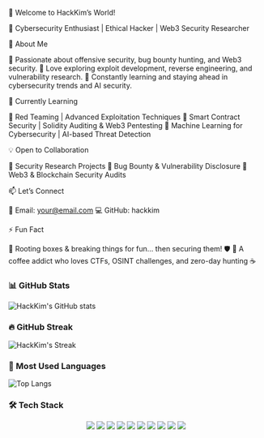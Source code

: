 👋 Welcome to HackKim’s World!

🚀 Cybersecurity Enthusiast | Ethical Hacker | Web3 Security Researcher

👀 About Me

🔹 Passionate about offensive security, bug bounty hunting, and Web3 security.
🔹 Love exploring exploit development, reverse engineering, and vulnerability research.
🔹 Constantly learning and staying ahead in cybersecurity trends and AI security.

🌱 Currently Learning

📌 Red Teaming | Advanced Exploitation Techniques
📌 Smart Contract Security | Solidity Auditing & Web3 Pentesting
📌 Machine Learning for Cybersecurity | AI-based Threat Detection

💡 Open to Collaboration

🔗 Security Research Projects
🔗 Bug Bounty & Vulnerability Disclosure
🔗 Web3 & Blockchain Security Audits

📫 Let’s Connect

📧 Email: your@email.com
💻 GitHub: hackkim

⚡ Fun Fact

🔹 Rooting boxes & breaking things for fun… then securing them! 🛡️
🔹 A coffee addict who loves CTFs, OSINT challenges, and zero-day hunting ☕

### 📊 GitHub Stats
![HackKim's GitHub stats](https://github-readme-stats.vercel.app/api?username=hackkim&show_icons=true&theme=radical)

### 🔥 GitHub Streak
![HackKim's Streak](https://github-readme-streak-stats.herokuapp.com/?user=hackkim&theme=dark)

### 🚀 Most Used Languages
![Top Langs](https://github-readme-stats.vercel.app/api/top-langs/?username=hackkim&layout=compact&theme=tokyonight)

### 🛠 Tech Stack
<p align="center">
  <img src="https://img.shields.io/badge/C%20-%2300599C.svg?style=for-the-badge&logo=c&logoColor=white"/>
  <img src="https://img.shields.io/badge/C++%20-%2300599C.svg?style=for-the-badge&logo=c%2B%2B&logoColor=white"/>
  <img src="https://img.shields.io/badge/Python%20-%2314354C.svg?style=for-the-badge&logo=python&logoColor=white"/>
  <img src="https://img.shields.io/badge/JavaScript%20-%23F7DF1E.svg?style=for-the-badge&logo=javascript&logoColor=black"/>
  <img src="https://img.shields.io/badge/Solidity%20-%23363636.svg?style=for-the-badge&logo=solidity&logoColor=white"/>
  <img src="https://img.shields.io/badge/Linux%20-%23FCC624.svg?style=for-the-badge&logo=linux&logoColor=black"/>
  <img src="https://img.shields.io/badge/HTML%20-%23E34F26.svg?style=for-the-badge&logo=html5&logoColor=white"/>
  <img src="https://img.shields.io/badge/CSS%20-%231572B6.svg?style=for-the-badge&logo=css3&logoColor=white"/>
  <img src="https://img.shields.io/badge/Kubernetes%20-%23326CE5.svg?style=for-the-badge&logo=kubernetes&logoColor=white"/>
  <img src="https://img.shields.io/badge/Docker%20-%232496ED.svg?style=for-the-badge&logo=docker&logoColor=white"/>
</p>
